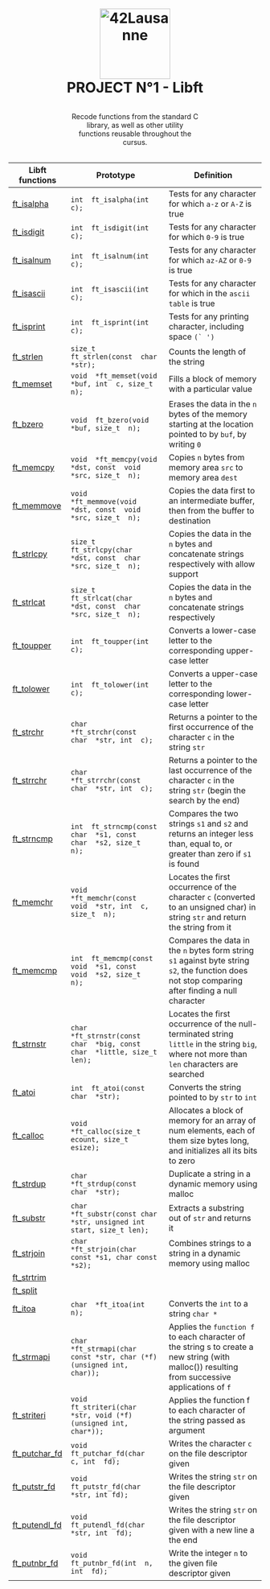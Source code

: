 <h1 align="center">
    <img alt="42Lausanne" title="42Lausanne" src="https://github.com/MarJC5/42Piscine/blob/main/doc/norminette/42_logo.svg" width="140"> </br>
    PROJECT N°1 - Libft
    <h4 align="center" style="width: 50%; margin: 2rem auto; font-weight: normal;"> Recode functions from the standard C library, as well as other utility functions reusable throughout the cursus.
    </h4>
</h1>


| Libft functions | Prototype | Definition |
|--|--|--|
| [ft_isalpha](https://github.com/MarJC5/Libft/blob/main/libft/ft_isalpha.c) |```int  ft_isalpha(int  c);```| Tests for any character for which ```a-z``` or ```A-Z``` is true |
| [ft_isdigit](https://github.com/MarJC5/Libft/blob/main/libft/ft_isdigit.c) | ```int  ft_isdigit(int  c);``` | Tests for any character for which ```0-9``` is true |
| [ft_isalnum](https://github.com/MarJC5/Libft/blob/main/libft/ft_isalnum.c) | ```int  ft_isalnum(int  c);``` | Tests for any character for which ```az-AZ``` or ```0-9``` is true |
| [ft_isascii](https://github.com/MarJC5/Libft/blob/main/libft/ft_isascii.c) | ```int  ft_isascii(int  c);``` | Tests for any character for which in the ```ascii table``` is true |
| [ft_isprint](https://github.com/MarJC5/Libft/blob/main/libft/ft_isprint.c) | ```int  ft_isprint(int  c);``` | Tests for any printing character, including space ```(` ')``` |
| [ft_strlen](https://github.com/MarJC5/Libft/blob/main/libft/ft_strlen.c) | ```size_t  ft_strlen(const  char  *str);``` | Counts the length of the string |
| [ft_memset](https://github.com/MarJC5/Libft/blob/main/libft/ft_memset.c) | ```void  *ft_memset(void  *buf, int  c, size_t  n);``` | Fills a block of memory with a particular value |
| [ft_bzero](https://github.com/MarJC5/Libft/blob/main/libft/ft_bzero.c) | ```void  ft_bzero(void  *buf, size_t  n);``` | Erases the data in the ```n``` bytes of the memory starting at the location pointed to by ```buf```, by writing ```0``` |
| [ft_memcpy](https://github.com/MarJC5/Libft/blob/main/libft/ft_memcpy.c) | ```void  *ft_memcpy(void  *dst, const  void  *src, size_t  n);``` | Copies ```n``` bytes from memory area ```src``` to memory area ```dest``` |
| [ft_memmove](https://github.com/MarJC5/Libft/blob/main/libft/ft_memmove.c) | ```void  *ft_memmove(void  *dst, const  void  *src, size_t  n);``` | Copies the data first to an intermediate buffer, then from the buffer to destination |
| [ft_strlcpy](https://github.com/MarJC5/Libft/blob/main/libft/ft_strlcpy.c) | ```size_t  ft_strlcpy(char  *dst, const  char  *src, size_t  n);``` | Copies the data in the ```n``` bytes and concatenate strings respectively with allow support |
| [ft_strlcat](https://github.com/MarJC5/Libft/blob/main/libft/ft_strlcat.c) | ```size_t  ft_strlcat(char  *dst, const  char  *src, size_t  n);``` | Copies the data in the ```n``` bytes and concatenate strings respectively |
| [ft_toupper](https://github.com/MarJC5/Libft/blob/main/libft/ft_toupper.c) | ```int  ft_toupper(int  c);``` | Converts a lower-case letter to the corresponding upper-case letter |
| [ft_tolower](https://github.com/MarJC5/Libft/blob/main/libft/ft_tolower.c) | ```int  ft_tolower(int  c);``` | Converts a upper-case letter to the corresponding lower-case letter |
| [ft_strchr](https://github.com/MarJC5/Libft/blob/main/libft/ft_strchr.c) | ```char  *ft_strchr(const  char  *str, int  c);``` | Returns a pointer to the first occurrence of the character ```c``` in the string ```str``` |
| [ft_strrchr](https://github.com/MarJC5/Libft/blob/main/libft/ft_strrchr.c) | ```char  *ft_strrchr(const  char  *str, int  c);``` | Returns a pointer to the last occurrence of the character ```c``` in the string ```str``` (begin the search by the end) |
| [ft_strncmp](https://github.com/MarJC5/Libft/blob/main/libft/ft_strncmp.c) | ```int  ft_strncmp(const  char  *s1, const  char  *s2, size_t  n);``` | Compares the two strings ```s1``` and ```s2``` and returns an integer less than, equal to, or greater than zero if ```s1``` is found |
| [ft_memchr](https://github.com/MarJC5/Libft/blob/main/libft/ft_memchr.c) | ```void  *ft_memchr(const  void  *str, int  c, size_t  n);``` | Locates the first occurrence of the character ```c``` (converted to an unsigned char) in string ```str``` and return the string from it |
| [ft_memcmp](https://github.com/MarJC5/Libft/blob/main/libft/ft_memcmp.c) | ```int  ft_memcmp(const  void  *s1, const  void  *s2, size_t  n);``` | Compares the data in the ```n``` bytes form string ```s1``` against byte string ```s2```, the function does not stop comparing after finding a null character |
| [ft_strnstr](https://github.com/MarJC5/Libft/blob/main/libft/ft_strnstr.c) | ```char  *ft_strnstr(const  char  *big, const  char  *little, size_t  len);``` | Locates the	first occurrence of the	null-terminated string ```little``` in the string ```big```, where not more than ```len``` characters are searched |
| [ft_atoi](https://github.com/MarJC5/Libft/blob/main/libft/ft_atoi.c) | ```int  ft_atoi(const  char  *str);``` | Converts the string pointed to by ```str``` to ```int``` |
| [ft_calloc](https://github.com/MarJC5/Libft/blob/main/libft/ft_calloc.c) | ```void  *ft_calloc(size_t  ecount, size_t  esize);``` | Allocates a block of memory for an array of num elements, each of them size bytes long, and initializes all its bits to zero |
| [ft_strdup](https://github.com/MarJC5/Libft/blob/main/libft/ft_strdup.c) | ```char  *ft_strdup(const  char  *str);``` | Duplicate a string in a dynamic memory using malloc |
| [ft_substr](https://github.com/MarJC5/Libft/blob/main/libft/ft_substr.c) | ```char	*ft_substr(const char *str, unsigned int start, size_t len);``` | Extracts a substring out of ```str``` and returns it  |
| [ft_strjoin](https://github.com/MarJC5/Libft/blob/main/libft/ft_strjoin.c) | ```char	*ft_strjoin(char const *s1, char const *s2);``` | Combines strings to a string in a dynamic memory using malloc |
| [ft_strtrim](https://github.com/MarJC5/Libft/blob/main/libft/ft_strtrim.c) |  |  |
| [ft_split](https://github.com/MarJC5/Libft/blob/main/libft/ft_split.c) |  |  |
| [ft_itoa](https://github.com/MarJC5/Libft/blob/main/libft/ft_itoa.c) | ```char  *ft_itoa(int  n);``` | Converts the ```int``` to a string ```char *``` |
| [ft_strmapi](https://github.com/MarJC5/Libft/blob/main/libft/ft_strmapi.c) | ```char	*ft_strmapi(char const *str, char (*f)(unsigned int, char));``` | Applies the ```function f``` to each character of the string s to create a new string (with malloc()) resulting from successive applications of ```f``` |
| [ft_striteri](https://github.com/MarJC5/Libft/blob/main/libft/ft_striteri.c) | ```void	ft_striteri(char *str, void (*f)(unsigned int, char*));``` | Applies the function f to each character of the string passed as argument |
| [ft_putchar_fd](https://github.com/MarJC5/Libft/blob/main/libft/ft_putchar_fd.c) | ```void  ft_putchar_fd(char  c, int  fd);``` | Writes the character ```c``` on the file descriptor given |
| [ft_putstr_fd](https://github.com/MarJC5/Libft/blob/main/libft/ft_putstr_fd.c) | ```void	ft_putstr_fd(char *str, int fd);``` | Writes the string ```str``` on the file descriptor given |
| [ft_putendl_fd](https://github.com/MarJC5/Libft/blob/main/libft/ft_putendl_fd.c) | ```void  ft_putendl_fd(char  *str, int  fd);``` | Writes the string ```str``` on the file descriptor given with a new line a the end |
| [ft_putnbr_fd](https://github.com/MarJC5/Libft/blob/main/libft/ft_putnbr_fd.c) | ```void  ft_putnbr_fd(int  n, int  fd);``` | Write the integer ```n``` to the given file descriptor given |
